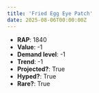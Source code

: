 ```yaml
---
title: 'Fried Egg Eye Patch'
date: 2025-08-06T00:00:00Z
---
```

- **RAP**: 1840
- **Value**: -1
- **Demand level**: -1
- **Trend**: -1
- **Projected?**: True
- **Hyped?**: True
- **Rare?**: True
